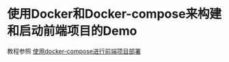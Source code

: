 # 使用Docker和Docker-compose来构建和启动前端项目的Demo

教程参照 [使用docker-compose进行前端项目部署](https://github.com/ChaoYuLeo/leo-blog/issues/3)
